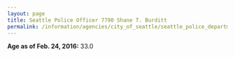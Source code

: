 ```yaml
---
layout: page
title: Seattle Police Officer 7790 Shane T. Burditt
permalink: /information/agencies/city_of_seattle/seattle_police_department/copbook/7790/
---
```


**Age as of Feb. 24, 2016:** 33.0
